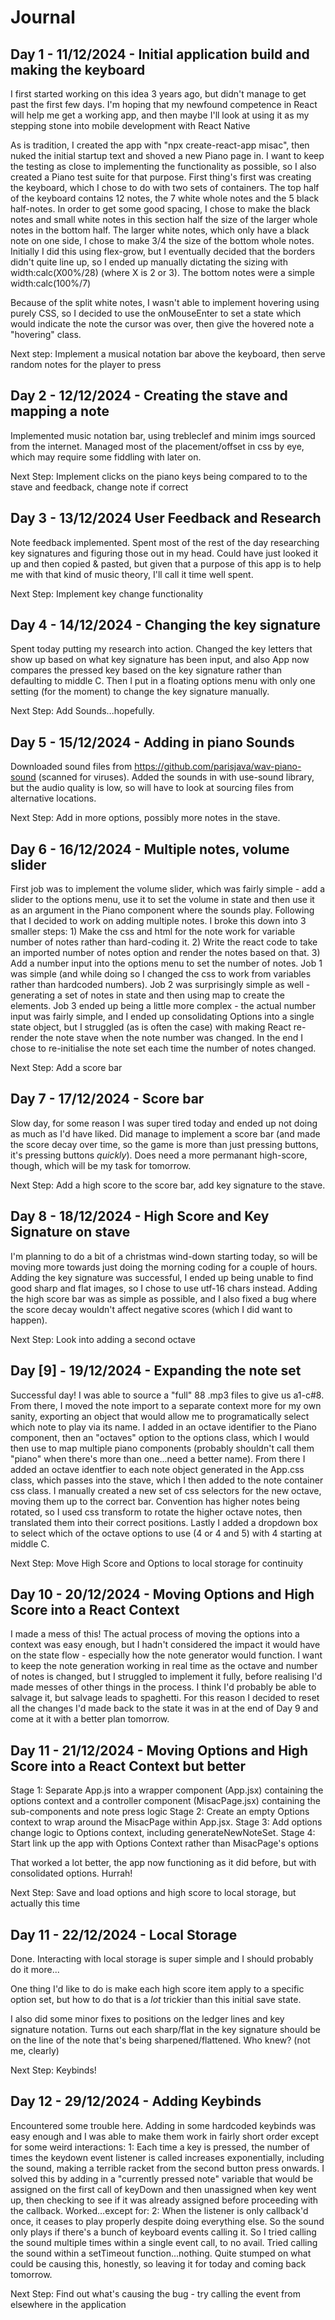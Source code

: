 # Journal

## Day 1 - 11/12/2024 - Initial application build and making the keyboard

I first started working on this idea 3 years ago, but didn't manage to get past the first few days. I'm hoping that my newfound competence in React will help me get a working app, and then maybe I'll look at using it as my stepping stone into 
mobile development with React Native

As is tradition, I created the app with "npx create-react-app misac", then nuked the initial startup text and shoved a new Piano page in.
I want to keep the testing as close to implementing the functionality as possible, so I also created a Piano test suite for that purpose.
First thing's first was creating the keyboard, which I chose to do with two sets of containers.
The top half of the keyboard contains 12 notes, the 7 white whole notes and the 5 black half-notes. In order to get some good spacing, I chose to make the black notes and small white notes in this section half the size of the larger whole notes in the bottom half. The larger white notes, which only have a black note on one side, I chose to make 3/4 the size of the bottom whole notes.
Initially I did this using flex-grow, but I eventually decided that the borders didn't quite line up, so I ended up manually dictating the sizing with width:calc(X00%/28) (where X is 2 or 3). The bottom notes were a simple width:calc(100%/7)

Because of the split white notes, I wasn't able to implement hovering using purely CSS, so I decided to use the onMouseEnter to set a state which would indicate the note the cursor was over, then give the hovered note a "hovering" class.

Next step: Implement a musical notation bar above the keyboard, then serve random notes for the player to press

## Day 2 - 12/12/2024 - Creating the stave and mapping a note

Implemented music notation bar, using trebleclef and minim imgs sourced from the internet. Managed most of the placement/offset in css by eye, which may require some fiddling with later on.

Next Step: Implement clicks on the piano keys being compared to to the stave and feedback, change note if correct

## Day 3 - 13/12/2024 User Feedback and Research

Note feedback implemented. Spent most of the rest of the day researching key signatures and figuring those out in my head. Could have just looked it up and then copied & pasted, but given that a purpose of this app is to help me with that kind of music theory, I'll call it time well spent.

Next Step: Implement key change functionality

## Day 4 - 14/12/2024 - Changing the key signature

Spent today putting my research into action. Changed the key letters that show up based on what key signature has been input, and also App now compares the pressed key based on the key signature rather than defaulting to middle C.
Then I put in a floating options menu with only one setting (for the moment) to change the key signature manually.

Next Step: Add Sounds...hopefully.

## Day 5 - 15/12/2024 - Adding in piano Sounds

Downloaded sound files from https://github.com/parisjava/wav-piano-sound (scanned for viruses). Added the sounds in with use-sound library, but the audio quality is low, so will have to look at sourcing files from alternative locations.

Next Step: Add in more options, possibly more notes in the stave.

## Day 6 - 16/12/2024 - Multiple notes, volume slider

First job was to implement the volume slider, which was fairly simple - add a slider to the options menu, use it to set the volume in state and then use it as an argument in the Piano component where the sounds play. Following that I decided to work on adding multiple notes. I broke this down into 3 smaller steps: 1) Make the css and html for the note work for variable number of notes rather than hard-coding it. 2) Write the react code to take an imported number of notes option and render the notes based on that. 3) Add a number input into the options menu to set the number of notes. Job 1 was simple (and while doing so I changed the css to work from variables rather than hardcoded numbers). Job 2 was surprisingly simple as well - generating a set of notes in state and then using map to create the elements. Job 3 ended up being a little more complex - the actual number input was fairly simple, and I ended up consolidating Options into a single state object, but I struggled (as is often the case) with making React re-render the note stave when the note number was changed. In the end I chose to re-initialise the note set each time the number of notes changed.

Next Step: Add a score bar

## Day 7 - 17/12/2024 - Score bar

Slow day, for some reason I was super tired today and ended up not doing as much as I'd have liked. Did manage to implement a score bar (and made the score decay over time, so the game is more than just pressing buttons, it's pressing buttons *quickly*). Does need a more permanant high-score, though, which will be my task for tomorrow.

Next Step: Add a high score to the score bar, add key signature to the stave.

## Day 8 - 18/12/2024 - High Score and Key Signature on stave

I'm planning to do a bit of a christmas wind-down starting today, so will be moving more towards just doing the morning coding for a couple of hours. Adding the key signature was successful, I ended up being unable to find good sharp and flat images, so I chose to use utf-16 chars instead. Adding the high score bar was as simple as possible, and I also fixed a bug where the score decay wouldn't affect negative scores (which I did want to happen).

Next Step: Look into adding a second octave

## Day [9] - 19/12/2024 - Expanding the note set

Successful day! I was able to source a "full" 88 .mp3 files to give us a1-c#8. From there, I moved the note import to a separate context more for my own sanity, exporting an object that would allow me to programatically select which note to play via its name.
I added in an octave identifier to the Piano component, then an "octaves" option to the options class, which I would then use to map multiple piano components (probably shouldn't call them "piano" when there's more than one...need a better name).
From there I added an octave identfier to each note object generated in the App.css class, which passes into the stave, which I then added to the note container css class. I manually created a new set of css selectors for the new octave, moving them up to the correct bar. Convention has higher notes being rotated, so I used css transform to rotate the higher octave notes, then translated them into their correct positions. Lastly I added a dropdown box to select which of the octave options to use (4 or 4 and 5) with 4 starting at middle C.

Next Step: Move High Score and Options to local storage for continuity

## Day 10 - 20/12/2024 - Moving Options and High Score into a React Context

I made a mess of this! The actual process of moving the options into a context was easy enough, but I hadn't considered the impact it would have on the state flow - especially how the note generator would function. I want to keep the note generation working in real time as the octave and number of notes is changed, but I struggled to implement it fully, before realising I'd made messes of other things in the process. I think I'd probably be able to salvage it, but salvage leads to spaghetti. For this reason I decided to reset all the changes I'd made back to the state it was in at the end of Day 9 and come at it with a better plan tomorrow.

## Day 11 - 21/12/2024 - Moving Options and High Score into a React Context but better

Stage 1: Separate App.js into a wrapper component (App.jsx) containing the options context and a controller component (MisacPage.jsx) containing the sub-components and note press logic
Stage 2: Create an empty Options context to wrap around the MisacPage within App.jsx.
Stage 3: Add options change logic to Options context, including generateNewNoteSet.
Stage 4: Start link up the app with Options Context rather than MisacPage's options

That worked a lot better, the app now functioning as it did before, but with consolidated options. Hurrah!

Next Step: Save and load options and high score to local storage, but actually this time

## Day 11 - 22/12/2024 - Local Storage

Done. Interacting with local storage is super simple and I should probably do it more...

One thing I'd like to do is make each high score item apply to a specific option set, but how to do that is a *lot* trickier than this initial save state.

I also did some minor fixes to positions on the ledger lines and key signature notation. Turns out each sharp/flat in the key signature should be on the line of the note that's being sharpened/flattened. Who knew? (not me, clearly)

Next Step: Keybinds!

## Day 12 - 29/12/2024 - Adding Keybinds

Encountered some trouble here. Adding in some hardcoded keybinds was easy enough and I was able to make them work in fairly short order except for some weird interactions:
    1: Each time a key is pressed, the number of times the keydown event listener is called increases exponentially, including the sound, making a terrible racket from the second button press onwards. I solved this by adding in a "currently pressed note" variable that would be assigned on the first call of keyDown and then unassigned when key went up, then checking to see if it was already assigned before proceeding with the callback. Worked...except for:
    2: When the listener is only callback'd once, it ceases to play properly despite doing everything else. So the sound only plays if there's a bunch of keyboard events calling it. So I tried calling the sound multiple times within a single event call, to no avail.
    Tried calling the sound within a setTimeout function...nothing. Quite stumped on what could be causing this, honestly, so leaving it for today and coming back tomorrow.

Next Step: Find out what's causing the bug - try calling the event from elsewhere in the application